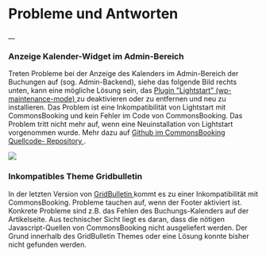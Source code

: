 #  Probleme und Antworten

__

###  Anzeige Kalender-Widget im Admin-Bereich

Treten Probleme bei der Anzeige des Kalenders im Admin-Bereich der Buchungen
auf (sog. Admin-Backend), siehe das folgende Bild rechts unten, kann eine
mögliche Lösung sein, das [ Plugin "Lightstart" (wp-maintenance-mode)
](https://wordpress.org/plugins/wp-maintenance-mode/) zu deaktivieren oder zu
entfernen und neu zu installieren. Das Problem ist eine Inkompatibilität von
Lightstart mit CommonsBooking und kein Fehler im Code von CommonsBooking. Das
Problem tritt nicht mehr auf, wenn eine Neuinstallation von Lightstart
vorgenommen wurde. Mehr dazu auf [ Github im CommonsBooking Quellcode-
Repository ](https://github.com/wielebenwir/commonsbooking/issues/1646) .

![](9d454a14d7f335ae0909fa5249ce0078.png)

###  Inkompatibles Theme Gridbulletin

In der letzten Version von [ GridBulletin
](https://wordpress.org/themes/gridbulletin/) kommt es zu einer
Inkompatibilität mit CommonsBooking. Probleme tauchen auf, wenn der Footer
aktiviert ist. Konkrete Probleme sind z.B. das Fehlen des Buchungs-Kalenders
auf der Artikelseite. Aus technischer Sicht liegt es daran, dass die nötigen
Javascript-Quellen von CommonsBooking nicht ausgeliefert werden. Der Grund
innerhalb des GridBulletin Themes oder eine Lösung konnte bisher nicht
gefunden werden.

